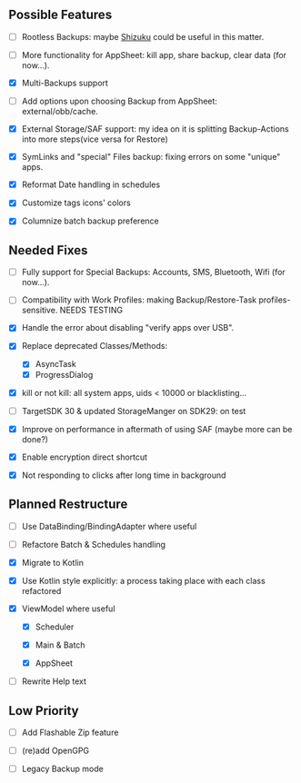 ## Possible Features

- [ ] Rootless Backups: maybe [Shizuku](https://github.com/RikkaApps/Shizuku) could be useful in this matter.

- [ ] More functionality for AppSheet: kill app, share backup, clear data (for now...).

- [x] Multi-Backups support

- [ ] Add options upon choosing Backup from AppSheet: external/obb/cache.

- [x] External Storage/SAF support: my idea on it is splitting Backup-Actions into more steps(vice versa for Restore)

- [x] SymLinks and "special" Files backup: fixing errors on some "unique" apps.

- [x] Reformat Date handling in schedules

- [x] Customize tags icons' colors

- [x] Columnize batch backup preference

## Needed Fixes

- [ ] Fully support for Special Backups: Accounts, SMS, Bluetooth, Wifi (for now...).

- [ ] Compatibility with Work Profiles: making Backup/Restore-Task profiles-sensitive. NEEDS TESTING

- [x] Handle the error about disabling "verify apps over USB".

- [x] Replace deprecated Classes/Methods:
  
  - [x] AsyncTask
  - [x] ProgressDialog

- [x] kill or not kill: all system apps, uids < 10000 or blacklisting...

- [ ] TargetSDK 30 & updated StorageManger on SDK29: on test

- [x] Improve on performance in aftermath of using SAF (maybe more can be done?)

- [x] Enable encryption direct shortcut

- [x] Not responding to clicks after long time in background

## Planned Restructure

- [ ] Use DataBinding/BindingAdapter where useful

- [ ] Refactore Batch & Schedules handling

- [x] Migrate to Kotlin

- [x] Use Kotlin style explicitly: a process taking place with each class refactored

- [x] ViewModel where useful
  
  - [x] Scheduler
  
  - [x] Main & Batch
  
  - [x] AppSheet

- [ ] Rewrite Help text

## Low Priority

- [ ] Add Flashable Zip feature

- [ ] (re)add OpenGPG

- [ ] Legacy Backup mode
